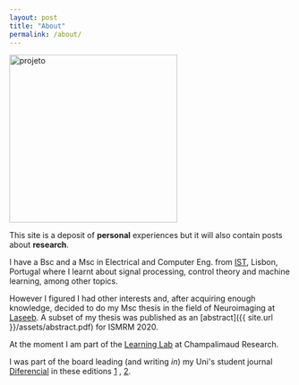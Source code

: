 ```yaml
---
layout: post
title: "About"
permalink: /about/
---
```


<img src="{{ site.baseurl }}/assets/img/projeto.png" alt="projeto" width="300" height="300" />
<br>

This site is a deposit of **personal** experiences but it will also contain posts about **research**.

I have a Bsc and a Msc in Electrical and Computer Eng. from [IST](https://tecnico.ulisboa.pt/en/), Lisbon, Portugal where I learnt about signal processing, control theory and machine learning, among other topics. 
<br>

However I figured I had other interests and, after acquiring enough knowledge, decided to do my Msc thesis in the field of Neuroimaging at [Laseeb](https://www.laseeb.org/). A subset of my thesis was published as an [abstract]({{ site.url }}/assets/abstract.pdf) for ISMRM 2020.

At the moment I am part of the [Learning Lab](http://neuro.fchampalimaud.org/en/research/group/Paton/) at Champalimaud Research.

I was part of the board leading (and writing *in*) my Uni's student journal [Diferencial](https://diferencial.tecnico.ulisboa.pt/) in these editions [1](https://diferencial.tecnico.ulisboa.pt/edicoes/2016-17/) , [2](https://diferencial.tecnico.ulisboa.pt/edicoes/2017-18/).
